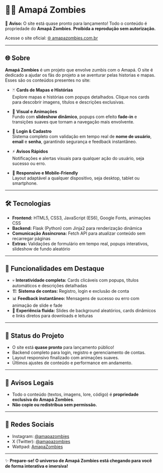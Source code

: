 # 🧟‍♂️ Amapá Zombies

🌟 **Aviso:** O site está quase pronto para lançamento! Todo o conteúdo é propriedade do **Amapá Zombies**. **Proibida a reprodução sem autorização.**

Acesse o site oficial: [🌐 amapazombies.com.br](https://amapazombies.com.br)

---

## 🌐 Sobre

**Amapá Zombies** é um projeto que envolve zumbis com o Amapá. O site é dedicado a ajudar os fãs do projeto a se aventurar pelas historias e mapas. Esses são os conteúdos presentes no site:

- 🃏 **Cards de Mapas e Histórias**  
  Explore mapas e histórias com popups detalhados. Clique nos cards para descobrir imagens, títulos e descrições exclusivas.

- 🎨 **Visual e Animações**  
  Fundo com **slideshow dinâmico**, popups com efeito **fade-in** e transições suaves que tornam a navegação mais envolvente.

- 🔐 **Login & Cadastro**  
  Sistema completo com validação em tempo real de **nome de usuário**, **email** e **senha**, garantindo segurança e feedback instantâneo.

- ⚡ **Avisos Rápidos**  
  Notificações e alertas visuais para qualquer ação do usuário, seja sucesso ou erro.

- 📱 **Responsivo e Mobile-Friendly**  
  Layout adaptável a qualquer dispositivo, seja desktop, tablet ou smartphone.

---

## 🛠 Tecnologias

- **Frontend:** HTML5, CSS3, JavaScript (ES6), Google Fonts, animações CSS  
- **Backend:** Flask (Python) com Jinja2 para renderização dinâmica  
- **Comunicação Assíncrona:** Fetch API para atualizar conteúdo sem recarregar páginas  
- **Extras:** Validações de formulário em tempo real, popups interativos, slideshow de fundo aleatório

---

## 🚀 Funcionalidades em Destaque

- 💀 **Interatividade completa:** Cards clicáveis com popups, títulos automáticos e descrições detalhadas  
- 🏗 **Sistema de contas:** Registro, login e exclusão de conta  
- 📊 **Feedback instantâneo:** Mensagens de sucesso ou erro com animação de slide e fade  
- 🔄 **Experiência fluida:** Slides de background aleatórios, cards dinâmicos e links diretos para downloads e leituras  

---

## 🔧 Status do Projeto

- O site está **quase pronto** para lançamento público!  
- Backend completo para login, registro e gerenciamento de contas.  
- Layout responsivo finalizado com animações suaves.  
- Últimos ajustes de conteúdo e performance em andamento.

---

## 📢 Avisos Legais

- Todo o conteúdo (textos, imagens, lore, código) é **propriedade exclusiva do Amapá Zombies**.  
- **Não copie ou redistribua sem permissão.**  

---

## 📱 Redes Sociais

- Instagram: [@amapazombies](https://instagram.com/amapazombies)  
- X (Twitter): [@amapazombies](https://x.com/amapazombies)  
- Wattpad: [AmapaZombies](https://wattpad.com/user/AmapaZombies)  

---

✨ **Prepare-se! O universo de Amapá Zombies está chegando para você de forma interativa e imersiva!**
